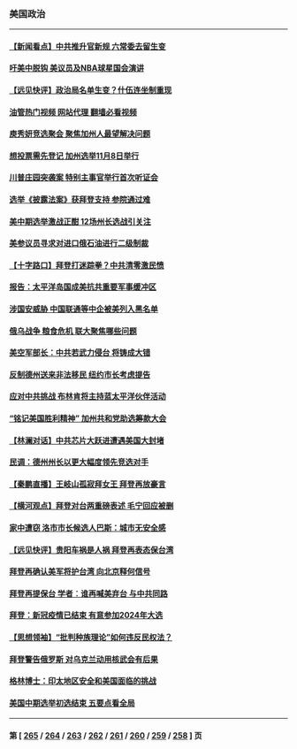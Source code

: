 ### 美国政治
---
#### [【新闻看点】中共推升官新规 六常委去留生变](../../pages/ncid1078159/n13829166.md?09211645) 
#### [吁美中脱钩 美议员及NBA球星国会演讲](../../pages/ncid1078159/n13829285.md?09211645) 
#### [【远见快评】政治局名单生变？什伍连坐制重现](../../pages/ncid1078159/n13829328.md?09211645) 
#### [油管热门视频 网站代理 翻墙必看视频](http://209.222.30.114:81/youtube.html?09211645)
#### [庾秀妍竞选聚会 聚焦加州人最望解决问题](../../pages/ncid1078159/n13829294.md?09211645) 
#### [想投票需先登记 加州选举11月8日举行](../../pages/ncid1078159/n13829289.md?09211645) 
#### [川普庄园突袭案 特别主事官举行首次听证会](../../pages/ncid1078159/n13829219.md?09211645) 
#### [选举《披露法案》获拜登支持 参院通过难](../../pages/ncid1078159/n13829037.md?09211645) 
#### [美中期选举激战正酣 12场州长选战引关注](../../pages/ncid1078159/n13827881.md?09211645) 
#### [美参议员寻求对进口俄石油进行二级制裁](../../pages/ncid1078159/n13829145.md?09211645) 
#### [【十字路口】拜登打迷踪拳？中共清零激民愤](../../pages/ncid1078159/n13828922.md?09211645) 
#### [报告：太平洋岛国成美抗共重要军事缓冲区](../../pages/ncid1078159/n13829074.md?09211645) 
#### [涉国安威胁 中国联通等中企被美列入黑名单](../../pages/ncid1078159/n13829142.md?09211645) 
#### [俄乌战争 粮食危机 联大聚焦哪些问题](../../pages/ncid1078159/n13828959.md?09211645) 
#### [美空军部长：中共若武力侵台 将铸成大错](../../pages/ncid1078159/n13828838.md?09211645) 
#### [反制德州送来非法移民 纽约市长考虑提告](../../pages/ncid1078159/n13828687.md?09211645) 
#### [应对中共挑战 布林肯将主持蓝太平洋伙伴活动](../../pages/ncid1078159/n13828634.md?09211645) 
#### [“铭记美国胜利精神” 加州共和党助选筹款大会](../../pages/ncid1078159/n13828702.md?09211645) 
#### [【林澜对话】中共芯片大跃进遭遇美国大封堵](../../pages/ncid1078159/n13828546.md?09211645) 
#### [民调：德州州长以更大幅度领先竞选对手](../../pages/ncid1078159/n13828494.md?09211645) 
#### [【秦鹏直播】王岐山孤寂拜女王 拜登再放豪言](../../pages/ncid1078159/n13828536.md?09211645) 
#### [【横河观点】拜登对台两重磅表述 毛宁回应被删](../../pages/ncid1078159/n13828519.md?09211645) 
#### [家中遭窃 洛市市长候选人巴斯：城市无安全感](../../pages/ncid1078159/n13828535.md?09211645) 
#### [【远见快评】贵阳车祸是人祸 拜登再表态保台湾](../../pages/ncid1078159/n13828514.md?09211645) 
#### [拜登再确认美军将护台湾 向北京释何信号](../../pages/ncid1078159/n13828440.md?09211645) 
#### [拜登再提保台 学者︰谁再喊美弃台 与中共同路](../../pages/ncid1078159/n13828351.md?09211645) 
#### [拜登：新冠疫情已结束 有意参加2024年大选](../../pages/ncid1078159/n13828206.md?09211645) 
#### [【思想领袖】“批判种族理论”如何违反民权法？](../../pages/ncid1078159/n13815606.md?09211645) 
#### [拜登警告俄罗斯 对乌克兰动用核武会有后果](../../pages/ncid1078159/n13827856.md?09211645) 
#### [格林博士：印太地区安全和美国面临的挑战](../../pages/ncid1078159/n13827928.md?09211645) 
#### [美国中期选举初选结束 五要点看全局](../../pages/ncid1078159/n13825174.md?09211645) 

---
#### 第 [ [265](./265.md?09211645) / [264](./264.md?09211645) / [263](./263.md?09211645) / [262](./262.md?09211645) / [261](./261.md?09211645) / [260](./260.md?09211645) / [259](./259.md?09211645) / [258](./258.md?09211645) ] 页
